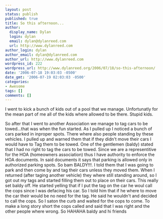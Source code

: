 ```yaml
---
layout: post
status: publish
published: true
title: So this afternoon...
author:
  display_name: Dylan
  login: dylan
  email: dylan@dylanreed.com
  url: http://www.dylanreed.com
author_login: dylan
author_email: dylan@dylanreed.com
author_url: http://www.dylanreed.com
wordpress_id: 222
wordpress_url: http://www.dylanreed.org/2006/07/18/so-this-afternoon/
date: '2006-07-18 19:03:03 -0500'
date_gmt: '2006-07-19 02:03:03 -0500'
categories:
- Awesome
tags: []
comments: []
---
```

<p>I went to kick a bunch of kids out of a pool that we manage. Unfortunatly for the mean part of me all of the kids where allowed to be there. Stupid kids.</p>
<p>So after that I went to another Association we manage to tag cars to be towed...that was when the fun started. As I pulled up I noticed a bunch of cars parked in inproper spots. There where also people standing by these vehicles. I pulled up and warned them that if they didn't move their cars I would have to Tag them to be towed. One of the gentlemen (baldy) stated that I had no right to tag the cars to be towed. Since we are a representitive for the HOA (homeowners association) thus I have authority to enforce the HOA documents. In said documents it says that parking is allowed only in authorized parking spots. So bam BALDY!!!. I told them that I was going to park and then come by and tag their cars unless they moved them. When I returned (after taging another vehicle) they where still standing around, so I got out my tags and started filling them out to place on their cars. This really set baldy off. He started yelling that if I put the tag on the car he woul call the cops since I was defacing his car. So I told him that if he where to move the car their would be no need for the tag. He said he wouldn't and decided to call the cops. So I saton the curb and waited for the cops to come. To make a long story short the cops called and said that I was right and the other people where wrong. So HAHAHA baldy and hi friends</p>
